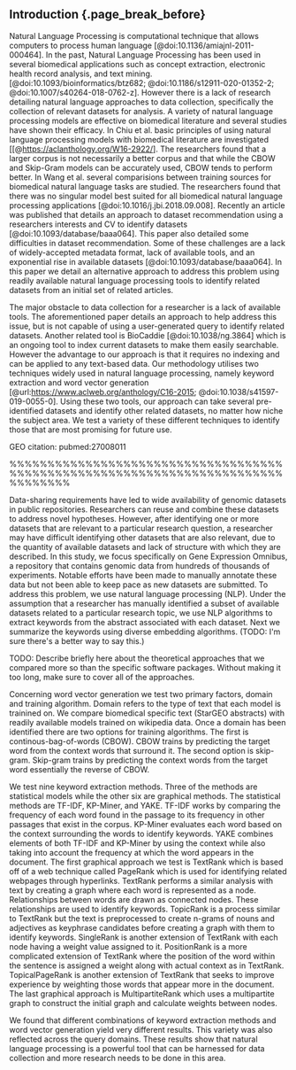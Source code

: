 ## Introduction {.page_break_before}

Natural Language Processing is computational technique that allows computers to process human language [@doi:10.1136/amiajnl-2011-000464].
In the past, Natural Language Processing has been used in several biomedical applications such as concept extraction, electronic health record
analysis, and text mining. [@doi:10.1093/bioinformatics/btz682; @doi:10.1186/s12911-020-01352-2; @doi:10.1007/s40264-018-0762-z]. However there is a lack of research detailing natural language approaches to data collection, specifically the collection of relevant datasets for analysis. A variety of natural language processing models are effective on biomedical literature and several studies have shown their efficacy. In Chiu et al. basic principles of using natural language processing models with biomedical literature are investigated [[@https://aclanthology.org/W16-2922/]. The researchers found that a larger corpus is not necessarily a better corpus and that while the CBOW and Skip-Gram models can be accurately used, CBOW tends to perform better. In Wang et al. several comparisions between training sources for biomedical natural language tasks are studied. The researchers found that there was no singular model best suited for all biomedical natural language processing applications [@doi:10.1016/j.jbi.2018.09.008]. Recently an article was published that details an approach to dataset recommendation using a researchers interests and CV to identify datasets [@doi:10.1093/database/baaa064].
This paper also detailed some difficulties in dataset recommendation. Some of these challenges are a lack of widely-accepted metadata format, lack of available tools, and an exponential rise in available datasets [@doi:10.1093/database/baaa064]. 
In this paper we detail an alternative approach to address this problem using readily available natural language processing tools to identify related datasets from an initial set of related articles. 

The major obstacle to data collection for a researcher is a lack of available tools. The aforementioned paper details an approach to help address
this issue, but is not capable of using a user-generated query to identify related datasets. Another related tool is BioCaddie [@doi:10.1038/ng.3864] which is an ongoing tool to index current datasets to
make them easily searchable. However the advantage to our approach is that it requires no indexing and can be applied to any text-based data.
Our methodology utilises two techniques widely used in natural language processing, namely keyword extraction and word vector generation [@url:https://www.aclweb.org/anthology/C16-2015; @doi:10.1038/s41597-019-0055-0].
Using these two tools, our approach can take several pre-identified datasets and identify other related datasets, no matter how niche the subject area. We test
a variety of these different techniques to identify those that are most promising for future use. 

GEO citation: pubmed:27008011

%%%%%%%%%%%%%%%%%%%%%%%%%%%%%%%%%%%%%%%%%%%%%%%%%%%%%%%%%%%%%%%%%%%%%%%%%%%%%%%%

Data-sharing requirements have led to wide availability of genomic datasets in public repositories. Researchers can reuse and combine these datasets to address novel hypotheses. However, after identifying one or more datasets that are relevant to a particular research question, a researcher may have difficult identifying other datasets that are also relevant, due to the quantity of available datasets and lack of structure with which they are described. In this study, we focus specifically on Gene Expression Omnibus, a repository that contains genomic data from hundreds of thousands of experiments. Notable efforts have been made to manually annotate these data but not been able to keep pace as new datasets are submitted. To address this problem, we use natural language processing (NLP). Under the assumption that a researcher has manually identified a subset of available datasets related to a particular research topic, we use NLP algorithms to extract keywords from the abstract associated with each dataset. Next we summarize the keywords using diverse embedding algorithms. (TODO: I'm sure there's a better way to say this.)

TODO: Describe briefly here about the theoretical approaches that we compared more so than the specific software packages. Without making it too long, make sure to cover all of the approaches.

Concerning word vector generation we test two primary factors, domain and training algorithm. Domain refers to the type of text that each model is trainined on. We compare biomedical specific text (StarGEO abstracts) with readily available models trained on wikipedia data. Once a domain has been identified there are two options for training algorithms. The first is continous-bag-of-words (CBOW). CBOW trains by predicting the target word from the context words that surround it. The second option is skip-gram. Skip-gram trains by predicting the context words from the target word essentially the reverse of CBOW.

We test nine keyword extraction methods. Three of the methods are statistical models while the other six are graphical methods. The statistical methods are TF-IDF, KP-Miner, and YAKE. TF-IDF works by comparing the frequency of each word found in the passage to its frequency in other passages that exist in the corpus. KP-Miner evaluates each word based on the context surrounding the words to identify keywords. YAKE combines elements of both TF-IDF and KP-Miner by using the context while also taking into account the frequency at which the word appears in the document. The first graphical approach we test is TextRank which is based off of a web technique called PageRank which is used for identifying related webpages through hyperlinks. TextRank performs a similar analysis with text by creating a graph where each word is represented as a node. Relationships between words are drawn as connected nodes. These relationships are used to identify keywords. TopicRank is a process similar to TextRank but the text is preprocessed to create n-grams of nouns and adjectives as keyphrase candidates before creating a graph with them to identify keywords. SingleRank is another extension of TextRank with each node having a weight value assigned to it. PositionRank is a more complicated extension of TextRank where the position of the word within the sentence is assigned a weight along with actual context as in TextRank. TopicalPageRank is another extension of TextRank that seeks to improve experience by weighting those words that appear more in the document. The last graphical approach is MultipartiteRank which uses a multipartite graph to construct the initial graph and calculate weights between nodes.

We found that different combinations of keyword extraction methods and word vector generation yield very different results. This variety was also reflected across the query domains. These results show that natural language processing is a powerful tool that can be harnessed for data collection and more research needs to be done in this area.
